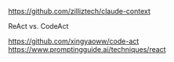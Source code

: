 https://github.com/zilliztech/claude-context


ReAct vs. CodeAct

https://github.com/xingyaoww/code-act
https://www.promptingguide.ai/techniques/react
